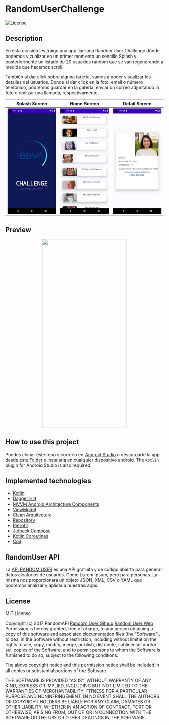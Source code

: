# RandomUserChallenge
<a href="https://github.com/scerdan"><img alt="License" src="https://img.shields.io/static/v1?label=GitHub&message=sCerdan&color=00ff4c"/></a>

## Description
En ésta ocasión les traigo una app llamada Random User Challenge dónde podemos vizualizar en un primer momento un sencillo Splash y posteriormente un listado de 20 usuarios random que se van regenerando a medida que hacemos scroll. 

También al dar click sobre alguna tarjeta, vamos a poder visualizar los detalles del usuarios. Donde al dar click en la foto, email o número telefónico, podremos guardar en la galería, enviar un correo adjuntando la foto o realizar una llamada, respectivamente.-

| Splash Screen | Home Screen | Detail Screen |
-------------------|-------------------|----------------
|![Splash Screen](https://github.com/scerdan/randomUserChallenge/blob/core_branch/screenshots/splash.png) | ![Home Screen](https://github.com/scerdan/randomUserChallenge/blob/core_branch/screenshots/userList.png) | ![EDetail Screen](https://github.com/scerdan/randomUserChallenge/blob/core_branch/screenshots/userDetail.png) |

## Preview
<p align="center">
<img src="https://github.com/scerdan/randomUserChallenge/blob/core_branch/screenshots/newRecord.gif" width="270" height="600" />
</p>

## How to use this project
Puedes clonar éste repo y correrlo en [Android Studio](https://developer.android.com/studio) o descargarte la app desde éste [Folder](https://github.com/scerdan/randomUserChallenge/tree/core_branch/apk) e instalarla en cualquier dispositivo android.
The `Kotlin` plugin for Android Studio is also required.

## Implemented technologies

* [Kotlin](https://kotlinlang.org/)
* [Dagger Hilt](https://dagger.dev/hilt/)
* [MVVM Android Architecture Components](https://developer.android.com/topic/libraries/architecture)
* [ViewModel](https://developer.android.com/topic/libraries/architecture/viewmodel)
* [Clean Arquitecture](https://blog.cleancoder.com/uncle-bob/2012/08/13/the-clean-architecture.html)
* [Repository](https://docs.microsoft.com/en-us/dotnet/architecture/microservices/microservice-ddd-cqrs-patterns/infrastructure-persistence-layer-design#:~:text=of%20Work%20patterns.-,The%20Repository%20pattern,from%20the%20domain%20model%20layer)
* [Retrofit](http://square.github.io/retrofit/)
* [Jetpack Compose](https://developer.android.com/jetpack/compose?hl=es-419)
* [Kotlin Coroutines](https://developer.android.com/kotlin/coroutines)
* [Coil](https://coil-kt.github.io/coil/)

## RandomUser API

La [API RANDOM USER](https://randomuser.me/) es una API gratuita y de código abierto para generar datos aleatorios de usuarios. Como Lorem Ipsum, pero para personas.
La misma nos proporcionará un objeto JSON, XML, CSV o YAML que podremos analizar y aplicar a nuestras apps.

## License
MIT License

Copyright (c) 2017 RandomAPI
[Random User Github](https://github.com/RandomAPI/Randomuser.me-Node)
[Random User Web](https://randomuser.me/)
Permission is hereby granted, free of charge, to any person obtaining a copy
of this software and associated documentation files (the "Software"), to deal
in the Software without restriction, including without limitation the rights
to use, copy, modify, merge, publish, distribute, sublicense, and/or sell
copies of the Software, and to permit persons to whom the Software is
furnished to do so, subject to the following conditions:

The above copyright notice and this permission notice shall be included in all
copies or substantial portions of the Software.

THE SOFTWARE IS PROVIDED "AS IS", WITHOUT WARRANTY OF ANY KIND, EXPRESS OR
IMPLIED, INCLUDING BUT NOT LIMITED TO THE WARRANTIES OF MERCHANTABILITY,
FITNESS FOR A PARTICULAR PURPOSE AND NONINFRINGEMENT. IN NO EVENT SHALL THE
AUTHORS OR COPYRIGHT HOLDERS BE LIABLE FOR ANY CLAIM, DAMAGES OR OTHER
LIABILITY, WHETHER IN AN ACTION OF CONTRACT, TORT OR OTHERWISE, ARISING FROM,
OUT OF OR IN CONNECTION WITH THE SOFTWARE OR THE USE OR OTHER DEALINGS IN THE
SOFTWARE.
